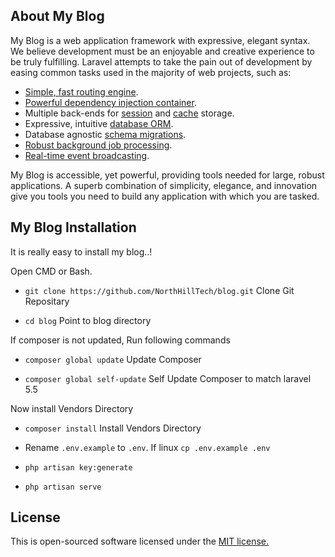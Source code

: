 ## About My Blog

My Blog is a web application framework with expressive, elegant syntax. We believe development must be an enjoyable and creative experience to be truly fulfilling. Laravel attempts to take the pain out of development by easing common tasks used in the majority of web projects, such as:

- [Simple, fast routing engine](https://laravel.com/docs/routing).
- [Powerful dependency injection container](https://laravel.com/docs/container).
- Multiple back-ends for [session](https://laravel.com/docs/session) and [cache](https://laravel.com/docs/cache) storage.
- Expressive, intuitive [database ORM](https://laravel.com/docs/eloquent).
- Database agnostic [schema migrations](https://laravel.com/docs/migrations).
- [Robust background job processing](https://laravel.com/docs/queues).
- [Real-time event broadcasting](https://laravel.com/docs/broadcasting).

My Blog is accessible, yet powerful, providing tools needed for large, robust applications. A superb combination of simplicity, elegance, and innovation give you tools you need to build any application with which you are tasked.

## My Blog Installation

It is really easy to install my blog..!

Open CMD or Bash.

- `git clone https://github.com/NorthHillTech/blog.git` Clone Git Repositary

- `cd blog` Point to blog directory

If composer is not updated, Run following commands 

- `composer global update` Update Composer

- `composer global self-update` Self Update Composer to match laravel 5.5

Now install Vendors Directory

- `composer install` Install Vendors Directory

- Rename `.env.example` to `.env`. If linux `cp .env.example .env`

- `php artisan key:generate`

- `php artisan serve`

## License

This is open-sourced software licensed under the [MIT license](http://opensource.org/licenses/MIT)[.](http://gnodesign.com/templates/cariera/)

